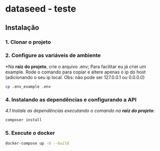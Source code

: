 
# dataseed - teste

## Instalação 

### 1. Clonar o projeto


### 2. Configure as variáveis de ambiente
*Na **raiz do projeto**, crie o arquivo .env; Para facilitar eu já criei um example. Rode o comando para copiar e altere apenas o ip do host (adicionando o seu ip local. Obs: não pode ser 127.0.0.1 ou 0.0.0.0)

```bash
cp .env_example .env
```


### 4. Instalando as dependências e configurando a API
*4.1 Instale as dependências executando o comando na **raiz do projeto**:*
```bash
composer install
```


### 5. Execute o docker

```bash
docker-compose up -d --build
```